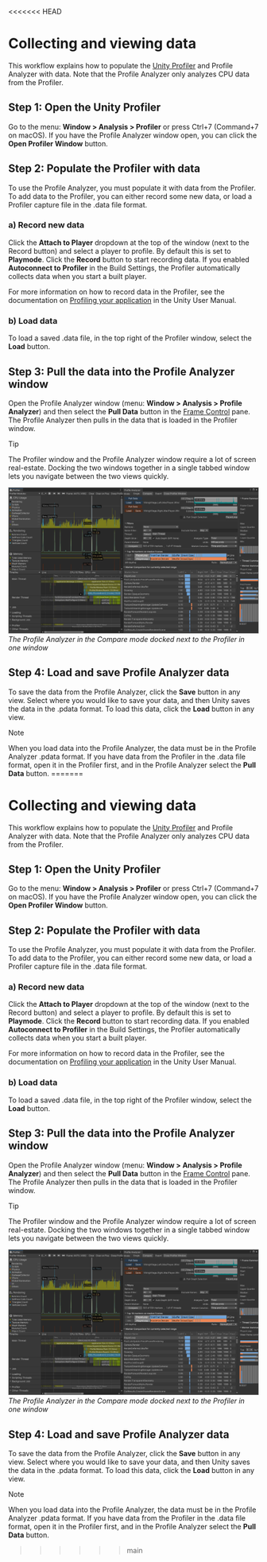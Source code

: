 <<<<<<< HEAD
# Collecting and viewing data

This workflow explains how to populate the [Unity Profiler](https://docs.unity3d.com/Manual/Profiler.html) and Profile Analyzer with data. Note that the Profile Analyzer only analyzes CPU data from the Profiler. 

## Step 1: Open the Unity Profiler

Go to the menu: **Window &gt; Analysis &gt; Profiler** or press Ctrl+7 (Command+7 on macOS). If you have the Profile Analyzer window open, you can click the **Open Profiler Window** button.

## Step 2: Populate the Profiler with data

To use the Profile Analyzer, you must populate it with data from the Profiler. To add data to the Profiler, you can either record some new data, or load a Profiler capture file in the .data file format.

### a) Record new data

Click the **Attach to Player** dropdown at the top of the window (next to the Record button) and select a player to profile. By default this is set to **Playmode**. Click the **Record** button to start recording data. If you enabled **Autoconnect to Profiler** in the Build Settings, the Profiler automatically collects data when you start a built player.

For more information on how to record data in the Profiler, see the documentation on [Profiling your application](https://docs.unity3d.com/Manual/profiler-profiling-applications.html) in the Unity User Manual.

### b) Load data

To load a saved .data file, in the top right of the Profiler window, select the **Load** button.

## Step 3: Pull the data into the Profile Analyzer window

Open the Profile Analyzer window (menu: **Window &gt; Analysis &gt; Profile Analyzer**) and then select the **Pull Data** button in the [Frame Control](frame-range-selection.md) pane. The Profile Analyzer then pulls in the data that is loaded in the Profiler window.

>[!TIP]
>The Profiler window and the Profile Analyzer window require a lot of screen real-estate. Docking the two windows together in a single tabbed window lets you navigate between the two views quickly.

![Profiler and Profile Analyzer](images/profile-analyzer-profiler-docked.png)<br/>*The Profile Analyzer in the Compare mode docked next to the Profiler in one window*

## Step 4: Load and save Profile Analyzer data

To save the data from the Profile Analyzer, click the **Save** button in any view. Select where you would like to save your data, and then Unity saves the data in the .pdata format. To load this data, click the **Load** button in any view.

>[!NOTE]
>When you load data into the Profile Analyzer, the data must be in the Profile Analyzer .pdata format. If you have data from the Profiler in the .data file format, open it in the Profiler first, and in the Profile Analyzer select the **Pull Data** button.
=======
# Collecting and viewing data

This workflow explains how to populate the [Unity Profiler](https://docs.unity3d.com/Manual/Profiler.html) and Profile Analyzer with data. Note that the Profile Analyzer only analyzes CPU data from the Profiler. 

## Step 1: Open the Unity Profiler

Go to the menu: **Window &gt; Analysis &gt; Profiler** or press Ctrl+7 (Command+7 on macOS). If you have the Profile Analyzer window open, you can click the **Open Profiler Window** button.

## Step 2: Populate the Profiler with data

To use the Profile Analyzer, you must populate it with data from the Profiler. To add data to the Profiler, you can either record some new data, or load a Profiler capture file in the .data file format.

### a) Record new data

Click the **Attach to Player** dropdown at the top of the window (next to the Record button) and select a player to profile. By default this is set to **Playmode**. Click the **Record** button to start recording data. If you enabled **Autoconnect to Profiler** in the Build Settings, the Profiler automatically collects data when you start a built player.

For more information on how to record data in the Profiler, see the documentation on [Profiling your application](https://docs.unity3d.com/Manual/profiler-profiling-applications.html) in the Unity User Manual.

### b) Load data

To load a saved .data file, in the top right of the Profiler window, select the **Load** button.

## Step 3: Pull the data into the Profile Analyzer window

Open the Profile Analyzer window (menu: **Window &gt; Analysis &gt; Profile Analyzer**) and then select the **Pull Data** button in the [Frame Control](frame-range-selection.md) pane. The Profile Analyzer then pulls in the data that is loaded in the Profiler window.

>[!TIP]
>The Profiler window and the Profile Analyzer window require a lot of screen real-estate. Docking the two windows together in a single tabbed window lets you navigate between the two views quickly.

![Profiler and Profile Analyzer](images/profile-analyzer-profiler-docked.png)<br/>*The Profile Analyzer in the Compare mode docked next to the Profiler in one window*

## Step 4: Load and save Profile Analyzer data

To save the data from the Profile Analyzer, click the **Save** button in any view. Select where you would like to save your data, and then Unity saves the data in the .pdata format. To load this data, click the **Load** button in any view.

>[!NOTE]
>When you load data into the Profile Analyzer, the data must be in the Profile Analyzer .pdata format. If you have data from the Profiler in the .data file format, open it in the Profiler first, and in the Profile Analyzer select the **Pull Data** button.
>>>>>>> main

